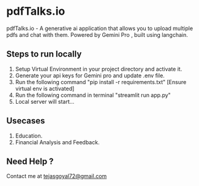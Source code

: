 # pdfTalks.io
pdfTalks.io - A generative ai application that allows you to upload multiple pdfs and chat with them. Powered by Gemini Pro , built using langchain. 

## Steps to run locally 

1. Setup Virtual Environment in your project directory and activate it.
2. Generate your api keys for Gemini pro and update .env file.
3. Run the following command "pip install -r requirements.txt" [Ensure virtual env is activated]
4. Run the following command in terminal "streamlit run app.py"
5. Local server will start...

## Usecases
1. Education.
2. Financial Analysis and Feedback.

## Need Help ?
Contact me at tejasgoyal72@gmail.com
